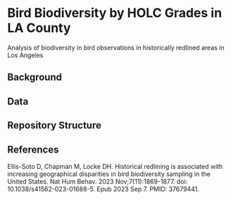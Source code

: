 # Bird Biodiversity by HOLC Grades in LA County
Analysis of biodiversity in bird observations in historically redlined areas in Los Angeles


## Background


## Data


## Repository Structure


## References

Ellis-Soto D, Chapman M, Locke DH. Historical redlining is associated with increasing geographical disparities in bird biodiversity sampling in the United States. Nat Hum Behav. 2023 Nov;7(11):1869-1877. doi: 10.1038/s41562-023-01688-5. Epub 2023 Sep 7. PMID: 37679441.
